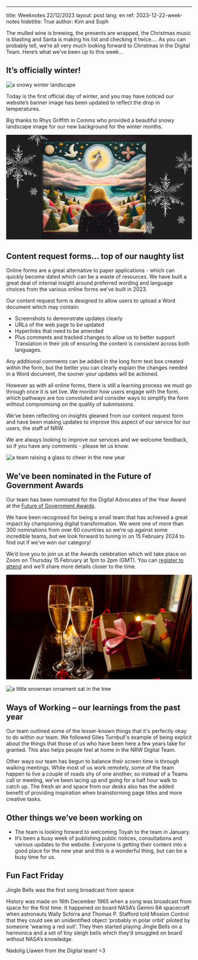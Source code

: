 ---
title: Weeknotes 22/12/2023
layout: post
lang: en
ref: 2023-12-22-week-notes
hidetitle: True
author: Kim and Soph

The mulled wine is brewing, the presents are wrapped, the Christmas music is blasting and Santa is making his list and checking it twice…. As you can probably tell, we’re all very much looking forward to Christmas in the Digital Team. Here’s what we’ve been up to this week…

## It’s officially winter!

![a snowy winter landscape]( https://github.com/nrw-digital/week-notes/blob/bd52a4d5513d6c8382fc74dfa29792e100d83349/images/winter%20weeknotes%20pic.png?raw=true)

Today is the first official day of winter, and you may have noticed our website’s banner image has been updated to reflect the drop in temperatures. 

Big thanks to Rhys Griffith in Comms who provided a beautiful snowy landscape image for our new background for the winter months.

![a Christmassy patchwork scene]( https://github.com/nrw-digital/week-notes/blob/bd52a4d5513d6c8382fc74dfa29792e100d83349/images/winter%20weeknotes%20pic%20(1).png?raw=true)

## Content request forms… top of our naughty list

Online forms are a great alternative to paper applications - which can quickly become dated which can be a waste of resources. We have built a great deal of internal insight around preferred wording and language choices from the various online forms we’ve built in 2023. 

Our content request form is designed to allow users to upload a Word document which may contain:
+ Screenshots to demonstrate updates clearly
+ URLs of the web page to be updated
+ Hyperlinks that need to be amended
+ Plus comments and tracked changes to allow us to better support Translation in their job of ensuring the content is consistent across both languages.

Any additional comments can be added in the long form text box created within the form, but the better you can clearly explain the changes needed in a Word document, the sooner your updates will be actioned.

However as with all online forms, there is still a learning process we must go through once it is set live. We monitor how users engage with the form, which pathways are too convoluted and consider ways to simplify the form without compromising on the quality of submissions. 

We’ve been reflecting on insights gleaned from our content request form and have been making updates to improve this aspect of our service for our users, the staff of NRW. 

We are always looking to improve our services and we welcome feedback, so if you have any comments - please let us know. 

![a team raising a glass to cheer in the new year]( https://github.com/nrw-digital/week-notes/blob/bd52a4d5513d6c8382fc74dfa29792e100d83349/images/winter%20weeknotes%20pic%20(2).png?raw=true)

## We’ve been nominated in the Future of Government Awards

Our team has been nominated for the Digital Advocates of the Year Award at the [Future of Government Awards]( https://futureofgovernment.com/en). 

We have been recognised for being a small team that has achieved a great impact by championing digital transformation. We were one of more than 300 nominations from over 60 countries so we’re up against some incredible teams, but we look forward to tuning in on 15 February 2024 to find out if we’ve won our category!

We’d love you to join us at the Awards celebration which will take place on Zoom on Thursday 15 February at 1pm to 2pm (GMT). You can [register to attend]( https://docs.google.com/forms/d/e/1FAIpQLSeiicM1YKazFI4Kn1w1sVTXlQ-KCTOS3JTBxImzYHcd_q6hbg/viewform) and we’ll share more details closer to the time. 

![a Christmas celebration photo]( https://github.com/nrw-digital/week-notes/blob/bd52a4d5513d6c8382fc74dfa29792e100d83349/images/winter%20weeknotes%20pic%20(3).png?raw=true)

![a little snowman ornament sat in the tree]( https://github.com/nrw-digital/week-notes/blob/bd52a4d5513d6c8382fc74dfa29792e100d83349/images/winter%20weeknotes%20pic%20(4).png?raw=true)

## Ways of Working – our learnings from the past year

Our team outlined some of the lesser-known things that it's perfectly okay to do within our team. We followed Giles Turnbull's example of being explicit about the things that those of us who have been here a few years take for granted. This also helps people feel at home in the NRW Digital Team. 

Other ways our team has begun to balance their screen time is through walking meetings. While most of us work remotely, some of the team happen to live a couple of roads shy of one another, so instead of a Teams call or meeting, we’ve been lacing up and going for a half hour walk to catch up. The fresh air and space from our desks also has the added benefit of providing inspiration when brainstorming page titles and more creative tasks.

## Other things we’ve been working on

+ The team is looking forward to welcoming Toyah to the team in January. 
+ It’s been a busy week of publishing public notices, consultations and various updates to the website. Everyone is getting their content into a good place for the new year and this is a wonderful thing, but can be a busy time for us.

## Fun Fact Friday

Jingle Bells was the first song broadcast from space

History was made on 16th December 1965 when a song was broadcast from space for the first time. It happened on board NASA’s Gemini 6A spacecraft when astronauts Wally Schirra and Thomas P. Stafford told Mission Control that they could see an unidentified object ‘probably in polar orbit’ piloted by someone ‘wearing a red suit’. They then started playing Jingle Bells on a harmonica and a set of tiny sleigh bells which they’d smuggled on board without NASA’s knowledge.

Nadolig Llawen from the Digital team! <3

